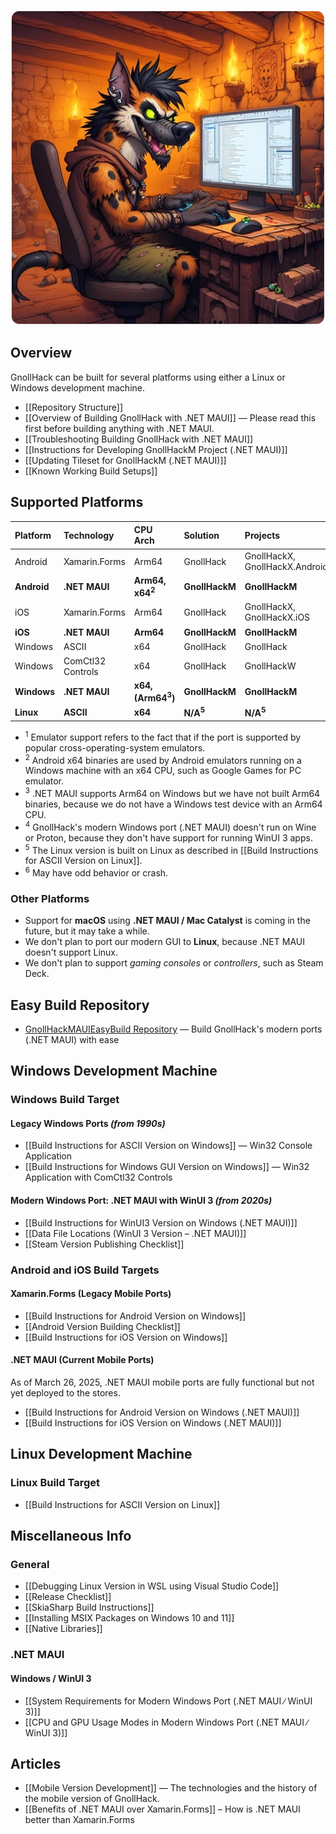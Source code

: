 ![Development information](/uploads/Development%20Information/development-information.webp)

## Overview

GnollHack can be built for several platforms using either a Linux or Windows development machine.

* [[Repository Structure]]
* [[Overview of Building GnollHack with .NET MAUI]] — Please read this first before building anything with .NET MAUI.
* [[Troubleshooting Building GnollHack with .NET MAUI]]
* [[Instructions for Developing GnollHackM Project (.NET MAUI)]]
* [[Updating Tileset for GnollHackM (.NET MAUI)]]
* [[Known Working Build Setups]]

## Supported Platforms

| Platform | Technology | CPU Arch | Solution | Projects | Emulator Support<sup>1</sup> |  Status |
|:---------|:-----------|:------------------|:---------|:---------|:-----------------------------|:--------|
| Android | Xamarin.Forms | Arm64 | GnollHack | GnollHackX, GnollHackX.Android | Yes<sup>6</sup> | Legacy |
| **Android** | **.NET MAUI** | **Arm64, x64<sup>2</sup>** | **GnollHackM** | **GnollHackM** | **Yes<sup>6</sup>** | **Current** | 
| iOS | Xamarin.Forms | Arm64 | GnollHack | GnollHackX, GnollHackX.iOS | Yes<sup>6</sup> | Legacy |
| **iOS** | **.NET MAUI** | **Arm64** | **GnollHackM** | **GnollHackM** | **Yes<sup>6</sup>** | **Current** |
| Windows | ASCII | x64 | GnollHack | GnollHack | Yes | Legacy | 
| Windows | ComCtl32 Controls | x64 | GnollHack | GnollHackW | Yes | Legacy | 
| **Windows** | **.NET MAUI** | **x64, (Arm64<sup>3</sup>)** | **GnollHackM** | **GnollHackM** | **No<sup>4</sup>** | **Current** |
| **Linux** | **ASCII** | **x64** | **N/A<sup>5</sup>** | **N/A<sup>5</sup>** | **N/A** | **Current** |

- <sup>1</sup> Emulator support refers to the fact that if the port is supported by popular cross-operating-system emulators.
- <sup>2</sup> Android x64 binaries are used by Android emulators running on a Windows machine with an x64 CPU, such as Google Games for PC emulator.
- <sup>3</sup> .NET MAUI supports Arm64 on Windows but we have not built Arm64 binaries, because we do not have a Windows test device with an Arm64 CPU.
- <sup>4</sup> GnollHack's modern Windows port (.NET MAUI) doesn't run on Wine or Proton, because they don't have support for running WinUI 3 apps.
- <sup>5</sup> The Linux version is built on Linux as described in [[Build Instructions for ASCII Version on Linux]].
- <sup>6</sup> May have odd behavior or crash.

### Other Platforms

- Support for **macOS** using **.NET MAUI / Mac Catalyst** is coming in the future, but it may take a while.
- We don't plan to port our modern GUI to **Linux**, because .NET MAUI doesn't support Linux.
- We don't plan to support _gaming consoles_ or _controllers_, such as Steam Deck.

## Easy Build Repository

* [GnollHackMAUIEasyBuild Repository](https://github.com/hyvanmielenpelit/GnollHackMAUIEasyBuild) — Build GnollHack's modern ports (.NET MAUI) with ease

## Windows Development Machine

### Windows Build Target

#### Legacy Windows Ports *(from 1990s)*

* [[Build Instructions for ASCII Version on Windows]] — Win32 Console Application
* [[Build Instructions for Windows GUI Version on Windows]] — Win32 Application with ComCtl32 Controls

#### Modern Windows Port: .NET MAUI with WinUI 3 *(from 2020s)*

* [[Build Instructions for WinUI3 Version on Windows (.NET MAUI)]]
* [[Data File Locations (WinUI 3 Version – .NET MAUI)]] 
* [[Steam Version Publishing Checklist]]

### Android and iOS Build Targets

#### Xamarin.Forms (Legacy Mobile Ports)

* [[Build Instructions for Android Version on Windows]]
* [[Android Version Building Checklist]]
* [[Build Instructions for iOS Version on Windows]]

#### .NET MAUI (Current Mobile Ports)

As of March 26, 2025, .NET MAUI mobile ports are fully functional but not yet deployed to the stores.

* [[Build Instructions for Android Version on Windows (.NET MAUI)]]
* [[Build Instructions for iOS Version on Windows (.NET MAUI)]]

## Linux Development Machine

### Linux Build Target

* [[Build Instructions for ASCII Version on Linux]]

## Miscellaneous Info

### General

* [[Debugging Linux Version in WSL using Visual Studio Code]]
* [[Release Checklist]]
* [[SkiaSharp Build Instructions]]
* [[Installing MSIX Packages on Windows 10 and 11]]
* [[Native Libraries]]

### .NET MAUI

#### Windows / WinUI 3

* [[System Requirements for Modern Windows Port (.NET MAUI ∕ WinUI 3)]]
* [[CPU and GPU Usage Modes in Modern Windows Port (.NET MAUI ∕ WinUI 3)]]

## Articles

* [[Mobile Version Development]] — The technologies and the history of the mobile version of GnollHack.
* [[Benefits of .NET MAUI over Xamarin.Forms]] – How is .NET MAUI better than Xamarin.Forms